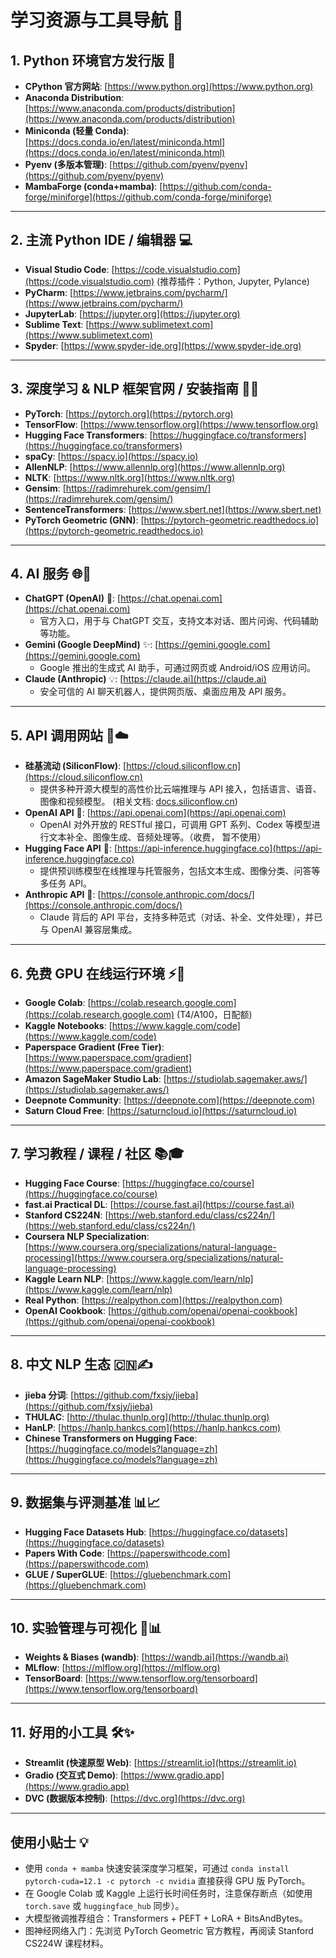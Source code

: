 # 学习资源与工具导航 🧭

## 1. Python 环境官方发行版 🐍

* **CPython 官方网站**: [https://www.python.org](https://www.python.org)
* **Anaconda Distribution**: [https://www.anaconda.com/products/distribution](https://www.anaconda.com/products/distribution)
* **Miniconda (轻量 Conda)**: [https://docs.conda.io/en/latest/miniconda.html](https://docs.conda.io/en/latest/miniconda.html)
* **Pyenv (多版本管理)**: [https://github.com/pyenv/pyenv](https://github.com/pyenv/pyenv)
* **MambaForge (conda+mamba)**: [https://github.com/conda-forge/miniforge](https://github.com/conda-forge/miniforge)

---

## 2. 主流 Python IDE / 编辑器 💻

* **Visual Studio Code**: [https://code.visualstudio.com](https://code.visualstudio.com) (推荐插件：Python, Jupyter, Pylance)
* **PyCharm**: [https://www.jetbrains.com/pycharm/](https://www.jetbrains.com/pycharm/)
* **JupyterLab**: [https://jupyter.org](https://jupyter.org)
* **Sublime Text**: [https://www.sublimetext.com](https://www.sublimetext.com)
* **Spyder**: [https://www.spyder-ide.org](https://www.spyder-ide.org)

---

## 3. 深度学习 & NLP 框架官网 / 安装指南 🧠🤖

* **PyTorch**: [https://pytorch.org](https://pytorch.org)
* **TensorFlow**: [https://www.tensorflow.org](https://www.tensorflow.org)
* **Hugging Face Transformers**: [https://huggingface.co/transformers](https://huggingface.co/transformers)
* **spaCy**: [https://spacy.io](https://spacy.io)
* **AllenNLP**: [https://www.allennlp.org](https://www.allennlp.org)
* **NLTK**: [https://www.nltk.org](https://www.nltk.org)
* **Gensim**: [https://radimrehurek.com/gensim/](https://radimrehurek.com/gensim/)
* **SentenceTransformers**: [https://www.sbert.net](https://www.sbert.net)
* **PyTorch Geometric (GNN)**: [https://pytorch-geometric.readthedocs.io](https://pytorch-geometric.readthedocs.io)

---

## 4. AI 服务  🌐💬

* **ChatGPT (OpenAI)** 🤖: [https://chat.openai.com](https://chat.openai.com)
    * 官方入口，用于与 ChatGPT 交互，支持文本对话、图片问询、代码辅助等功能。
* **Gemini (Google DeepMind)** ✨: [https://gemini.google.com](https://gemini.google.com)
    * Google 推出的生成式 AI 助手，可通过网页或 Android/iOS 应用访问。
* **Claude (Anthropic)** 💡: [https://claude.ai](https://claude.ai)
    * 安全可信的 AI 聊天机器人，提供网页版、桌面应用及 API 服务。

---

## 5. API 调用网站 🚀☁️

* **硅基流动 (SiliconFlow)**: [https://cloud.siliconflow.cn](https://cloud.siliconflow.cn)
    * 提供多种开源大模型的高性价比云端推理与 API 接入，包括语言、语音、图像和视频模型。 (相关文档: [docs.siliconflow.cn](https://docs.siliconflow.cn))
* **OpenAI API** 🔌: [https://api.openai.com](https://api.openai.com)
    * OpenAI 对外开放的 RESTful 接口，可调用 GPT 系列、Codex 等模型进行文本补全、图像生成、音频处理等。（收费， 暂不使用）
* **Hugging Face API** 🤗: [https://api-inference.huggingface.co](https://api-inference.huggingface.co)
    * 提供预训练模型在线推理与托管服务，包括文本生成、图像分类、问答等多任务 API。
* **Anthropic API** 📄: [https://console.anthropic.com/docs/](https://console.anthropic.com/docs/)
    * Claude 背后的 API 平台，支持多种范式（对话、补全、文件处理），并已与 OpenAI 兼容层集成。
---

## 6. 免费 GPU 在线运行环境 ⚡️💨

* **Google Colab**: [https://colab.research.google.com](https://colab.research.google.com) (T4/A100，日配额)
* **Kaggle Notebooks**: [https://www.kaggle.com/code](https://www.kaggle.com/code)
* **Paperspace Gradient (Free Tier)**: [https://www.paperspace.com/gradient](https://www.paperspace.com/gradient)
* **Amazon SageMaker Studio Lab**: [https://studiolab.sagemaker.aws/](https://studiolab.sagemaker.aws/)
* **Deepnote Community**: [https://deepnote.com](https://deepnote.com)
* **Saturn Cloud Free**: [https://saturncloud.io](https://saturncloud.io)

---

## 7. 学习教程 / 课程 / 社区 📚🎓

* **Hugging Face Course**: [https://huggingface.co/course](https://huggingface.co/course)
* **fast.ai Practical DL**: [https://course.fast.ai](https://course.fast.ai)
* **Stanford CS224N**: [https://web.stanford.edu/class/cs224n/](https://web.stanford.edu/class/cs224n/)
* **Coursera NLP Specialization**: [https://www.coursera.org/specializations/natural-language-processing](https://www.coursera.org/specializations/natural-language-processing)
* **Kaggle Learn NLP**: [https://www.kaggle.com/learn/nlp](https://www.kaggle.com/learn/nlp)
* **Real Python**: [https://realpython.com](https://realpython.com)
* **OpenAI Cookbook**: [https://github.com/openai/openai-cookbook](https://github.com/openai/openai-cookbook)

---

## 8. 中文 NLP 生态 🇨🇳✍️

* **jieba 分词**: [https://github.com/fxsjy/jieba](https://github.com/fxsjy/jieba)
* **THULAC**: [http://thulac.thunlp.org](http://thulac.thunlp.org)
* **HanLP**: [https://hanlp.hankcs.com](https://hanlp.hankcs.com)
* **Chinese Transformers on Hugging Face**: [https://huggingface.co/models?language=zh](https://huggingface.co/models?language=zh)

---

## 9. 数据集与评测基准 📊📈

* **Hugging Face Datasets Hub**: [https://huggingface.co/datasets](https://huggingface.co/datasets)
* **Papers With Code**: [https://paperswithcode.com](https://paperswithcode.com)
* **GLUE / SuperGLUE**: [https://gluebenchmark.com](https://gluebenchmark.com)

---

## 10. 实验管理与可视化 🧪📊

* **Weights & Biases (wandb)**: [https://wandb.ai](https://wandb.ai)
* **MLflow**: [https://mlflow.org](https://mlflow.org)
* **TensorBoard**: [https://www.tensorflow.org/tensorboard](https://www.tensorflow.org/tensorboard)

---

## 11. 好用的小工具 🛠️✨

* **Streamlit (快速原型 Web)**: [https://streamlit.io](https://streamlit.io)
* **Gradio (交互式 Demo)**: [https://www.gradio.app](https://www.gradio.app)
* **DVC (数据版本控制)**: [https://dvc.org](https://dvc.org)

---

## 使用小贴士 💡

* 使用 `conda + mamba` 快速安装深度学习框架，可通过 `conda install pytorch-cuda=12.1 -c pytorch -c nvidia` 直接获得 GPU 版 PyTorch。
* 在 Google Colab 或 Kaggle 上运行长时间任务时，注意保存断点（如使用 `torch.save` 或 `huggingface_hub` 同步）。
* 大模型微调推荐组合：Transformers + PEFT + LoRA + BitsAndBytes。
* 图神经网络入门：先浏览 PyTorch Geometric 官方教程，再阅读 Stanford CS224W 课程材料。